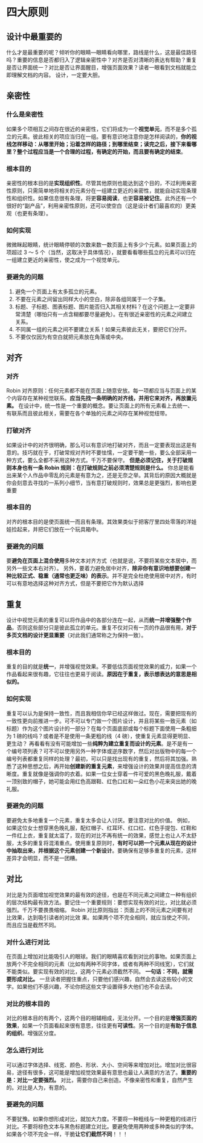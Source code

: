 # 四大原则

## 设计中最重要的

什么才是最重要的呢？倾听你的眼睛—眼睛看向哪里，路线是什么，这是最佳路径吗？重要的信息是否都归入了逻辑亲密性中？对齐是否对清晰的表达有帮助？重复是否让界面统一？对比是否让界面醒目，增强页面效果？读者一眼看到文档就能立即理解文档的内容。
设计，一定要大胆。

## 亲密性

### 什么是亲密性

如果多个项相互之间存在很近的亲密性，它们将成为一个**视觉单元**，而不是多个孤立的元素。彼此相关的项应当归在一组。要有意识地注意你是怎样阅读的，**你的视线怎样移动：从哪里开始；沿着怎样的路径；到哪里结束；**读完之后，接下来看哪里？整个过程应当是一个合理的过程，**有确定的开始**，而且要**有确定的结束**。

### 根本目的

亲密性的根本目的是**实现组织性**。尽管其他原则也能达到这个目的，不过利用亲密性原则，只需简单地将相关的元素分在一组建立更近的亲密性，就能自动实现条理性和组织性。如果信息很有条理，将更**容易阅读**，也更**容易被记住**。此外还有一个很好的“副产品”，利用亲密性原则，还可以使空白（这是设计者们最喜欢的）更美观（也更有条理）。

### 如何实现

微微眯起眼睛，统计眼睛停顿的次数来数一数页面上有多少个元素。如果页面上的项超过 3 ～ 5 个（当然，这取决于具体情况），就要看看哪些孤立的元素可以归在一组建立更近的亲密性，使之成为一个视觉单元。

### 要避免的问题

1. 避免一个页面上有太多孤立的元素。
2. 不要在元素之间留出同样大小的空白，除非各组同属于一个子集。
3. 标题、子标题、图表标题、图片能否归入其相关材料？在这个问题上一定要非常清楚（哪怕只有一点含糊都要尽量避免）。在有很近亲密性的元素之间建立关系。
4. 不同属一组的元素之间不要建立关系！如果元素彼此无关，要把它们分开。
5. 不要仅仅因为有空白就把元素放在角落或中央。

## 对齐

### 对齐

Robin 对齐原则：任何元素都不能在页面上随意安放。每一项都应当与页面上的某个内容存在某种视觉联系。**应当先找一条明确的对齐线，并用它来对齐，再放置元素。**
在设计中，统一性是一个重要的概念。要让页面上的所有元素看上去统一、有联系而且彼此相关，需要在各个单独的元素之间存在某种视觉纽带。

### 打破对齐

如果设计中的对齐很明确，那么可以有意识地打破对齐，而且一定要表现出这是有意的。技巧就在于，打破常规对齐时不要怯懦，一定要干脆一些，要么全部采用一种方式，要么全都不采用这种方式。千万不要保守。
**但是必须记住，关于打破规则本身也有一条 Robin 规则：在打破规则之前必须清楚规则是什么。**
你总是能看出来某个人作品中零乱的元素是有意为之，还是无奈之举。其背后的原因大概就是你会刻意去寻找的一系列小细节，当有意打破规则时，效果总是更强烈，影响也更重要

### 根本目的

对齐的根本目的是使页面统一而且有条理。其效果类似于把客厅里四处零落的洋娃娃捡起来，并把它们放在一个玩具箱中。

### 要避免的问题

要**避免在页面上混合使用**多种文本对齐方式（也就是说，不要将某些文本居中，而另外一些文本右对齐）。
另外，要着力避免居中对齐，**除非你有意识地想要创建一种比较正式、稳重（通常也更乏味）的表示**。并不是完全杜绝使用居中对齐，有时可以有意地选择这种对齐方式，但是不要把它作为默认选择

## 重复

设计中视觉元素的重复可以将作品中的各部分连在一起，从而**统一并增强整个作品**，否则这些部分只是彼此孤立的单元。重复不仅对只有一页的作品很有用，**对于多页文档的设计更显重要**（对此我们通常称之为保持一致）。

### 根本目的

重复的目的就是**统一**，并增强视觉效果。不要低估页面视觉效果的威力，如果一个作品看起来很有趣，它往往也更易于阅读。**原因在于重复，表示想表达的意思是相似的。**

### 如何实现

重复可以认为是保持一致性，而且我相信你早已经这样做过。现在，需要把现有的一致性更向前推进一步。可不可以专门做一个图片设计，并且将某些一致元素（如标题）作为这个图片设计的一部分？在每个页面底部或每个标题下面使用一条粗细为 1 磅的线吗？或者是不是使用一条更粗的线（4 磅），使重复元素显得更明显、更生动？
再看看有没有可能增加一些**纯粹为建立重复而设计的元素**。是不是有一个编号项列表？可不可以使用另外一种字体或逆序数字，然后对出版物中的每一个编号列表都重复同样的处理？最初，可以只是找出现有的重复，然后将其加强。熟悉了这种思想之后，再开始**创建新的重复元素**，来增强设计的效果并提高信息的清晰度。重复就像是强调你的衣着。如果一位女士穿着一件可爱的黑色晚礼服，戴着一顶别致的帽子，她可能会用红色高跟鞋、红色口红和一朵红色小花来突出她的晚礼服。

### 要避免的问题

要避免太多地重复一个元素，重复太多会让人讨厌。要注意对比的价值。
例如，如果这位女士想穿黑色晚礼服，配红帽子、红耳环、红口红、红色手提包、红鞋和一件红上衣，重复就太滥了，现在的对比不再有统一的效果，感觉上也让人不太舒服，太多的重复将混淆重点。使用重复原则时，**有时可以把一个元素从现在的设计中抽取出来，并根据这个元素创建一个新设计**。要确保有足够多重复的元素，这样差异才会明显，而不是一团糟。

## 对比

对比是为页面增加视觉效果的最有效的途径，也是在不同元素之间建立一种有组织的层次结构最有效方法。要记住一个重要规则：要想实现有效的对比，对比就必须强烈。千万不要畏畏缩缩。
Robin 对比原则指出：页面上的不同元素之间要有对比效果，达到吸引读者的对比效
果。如果两个项不完全相同，就应当使之不同，而且应当是截然不同。

### 对什么进行对比

在页面上增加对比能吸引人的眼球。我们的眼睛喜欢看到对比的事物。如果页面上放两个不完全相同的元素（比如有两种不同字体，或者有两种不同线宽），它们就不能类似。要实现有效的对比，这两个元素必须截然不同。
**一句话：不同，就需要形成对比。**
一旦读者把握住重点，只要他们感兴趣，自然会去读这些较小的文字。如果他们不感兴趣，不论你把这些文字设置得多大他们也不会去读。

### 对比的根本目的

对比的根本目的有两个，这两个目的相辅相成，无法分开。一个目的是**增强页面的效果**，如果一个页面看起来很有意思，往往更有**可读性**。另一个目的是**有助于信息的组织**。增强区分度。

### 怎么进行对比

可以通过字体选择、线宽、颜色、形状、大小、空间等来增加对比。增加对比很容易，途径有很多，这可能是增加视觉效果最有意思也最让人满意的方法了。**重要的是：对比一定要强烈。**
对比，需要你自己来创造。不像亲密性和重复，自然产生的。对比是人为，有意的。

### 要避免的问题

不要犹豫。如果你想形成对比，就加大力度。不要将一种粗线与一种更粗的线进行
对比。不要将棕色文本与黑色标题建立对比。要避免使用两种或多种类似的字体。
如果各个项不完全一样，干脆**让它们截然不同**！！！
